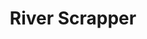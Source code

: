 ---
title: "River Scrapper"
description: "Aplikacja pobierająca i przetważająca dane rzek z IMGW"
tech: ["JavaScript", "Node"]
repository: "https://github.com/Pabiak/RiverScrapper"
image: "/riverscrapper.png"
imageAlt: "Zrzut ekranu aplikacji river scrapper"
order: 7
---